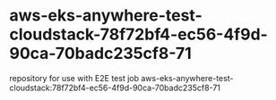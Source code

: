 # aws-eks-anywhere-test-cloudstack-78f72bf4-ec56-4f9d-90ca-70badc235cf8-71
repository for use with E2E test job aws-eks-anywhere-test-cloudstack:78f72bf4-ec56-4f9d-90ca-70badc235cf8-71
